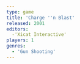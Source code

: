 ```yaml
---
type: game
title: 'Charge ''n Blast'
released: 2001
editors: 
  -'Xicat Interactive'
players: 1
genres:
  - 'Gun Shooting'
---
```

